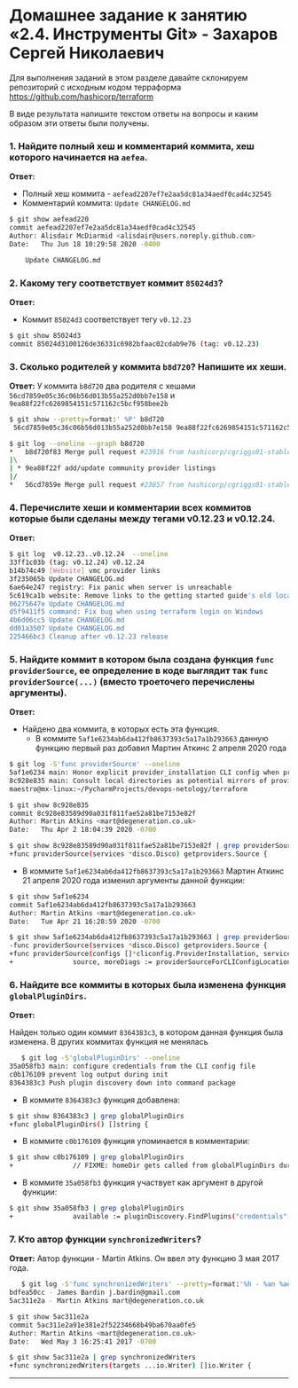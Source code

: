 # Домашнее задание к занятию «2.4. Инструменты Git» - Захаров Сергей Николаевич

Для выполнения заданий в этом разделе давайте склонируем репозиторий с исходным кодом 
терраформа https://github.com/hashicorp/terraform 

В виде результата напишите текстом ответы на вопросы и каким образом эти ответы были получены. 

### 1. Найдите полный хеш и комментарий коммита, хеш которого начинается на `aefea`.

   **Ответ:**
   * Полный хеш коммита - ` aefead2207ef7e2aa5dc81a34aedf0cad4c32545 `
   * Комментарий коммита:     ` Update CHANGELOG.md `

```bash
$ git show aefead220
commit aefead2207ef7e2aa5dc81a34aedf0cad4c32545
Author: Alisdair McDiarmid <alisdair@users.noreply.github.com>
Date:   Thu Jun 18 10:29:58 2020 -0400

    Update CHANGELOG.md
```

### 2. Какому тегу соответствует коммит `85024d3`?

   **Ответ:**
   * Коммит ` 85024d3 ` соответствует тегу ` v0.12.23 `

```bash
$ git show 85024d3
commit 85024d3100126de36331c6982bfaac02cdab9e76 (tag: v0.12.23)
```
   

### 3. Сколько родителей у коммита `b8d720`? Напишите их хеши.

   **Ответ:**
   У коммита ` b8d720 ` два родителя с хешами ` 56cd7859e05c36c06b56d013b55a252d0bb7e158 ` и ` 9ea88f22fc6269854151c571162c5bcf958bee2b `
```bash
$ git show --pretty=format:' %P' b8d720
 56cd7859e05c36c06b56d013b55a252d0bb7e158 9ea88f22fc6269854151c571162c5bcf958bee2b
```
```bash
$ git log --oneline --graph b8d720
*   b8d720f83 Merge pull request #23916 from hashicorp/cgriggs01-stable
|\
| * 9ea88f22f add/update community provider listings
|/
*   56cd7859e Merge pull request #23857 from hashicorp/cgriggs01-stable

```

### 4. Перечислите хеши и комментарии всех коммитов которые были сделаны между тегами  v0.12.23 и v0.12.24.

   **Ответ:**
   
   ```bash
   $ git log  v0.12.23..v0.12.24  --oneline
33ff1c03b (tag: v0.12.24) v0.12.24
b14b74c49 [Website] vmc provider links
3f235065b Update CHANGELOG.md
6ae64e247 registry: Fix panic when server is unreachable
5c619ca1b website: Remove links to the getting started guide's old location
06275647e Update CHANGELOG.md
d5f9411f5 command: Fix bug when using terraform login on Windows
4b6d06cc5 Update CHANGELOG.md
dd01a3507 Update CHANGELOG.md
225466bc3 Cleanup after v0.12.23 release

   ```

### 5. Найдите коммит в котором была создана функция `func providerSource`, ее определение в коде выглядит так `func providerSource(...)` (вместо троеточего перечислены аргументы).

   **Ответ:**

* Найдено два коммита, в которых есть эта функция.
  - В коммите ` 5af1e6234ab6da412fb8637393c5a17a1b293663 ` данную функцию первый раз добавил Мартин Аткинс 2 апреля 2020 года
      
```bash
$ git log -S'func providerSource' --oneline
5af1e6234 main: Honor explicit provider_installation CLI config when present
8c928e835 main: Consult local directories as potential mirrors of providers
maestro@mx-linux:~/PycharmProjects/devops-netology/terraform
```

```bash
$ git show 8c928e835
commit 8c928e83589d90a031f811fae52a81be7153e82f
Author: Martin Atkins <mart@degeneration.co.uk>
Date:   Thu Apr 2 18:04:39 2020 -0700
```

```bash
$ git show 8c928e83589d90a031f811fae52a81be7153e82f | grep providerSource
+func providerSource(services *disco.Disco) getproviders.Source {
```
   - В коммите ` 5af1e6234ab6da412fb8637393c5a17a1b293663 ` Мартин Аткинс 21 апреля 2020 года изменил аргументы данной функции:

```bash
$ git show 5af1e6234
commit 5af1e6234ab6da412fb8637393c5a17a1b293663 
Author: Martin Atkins <mart@degeneration.co.uk>
Date:   Tue Apr 21 16:28:59 2020 -0700
```
```bash
$ git show 5af1e6234ab6da412fb8637393c5a17a1b293663 | grep providerSource
-func providerSource(services *disco.Disco) getproviders.Source {
+func providerSource(configs []*cliconfig.ProviderInstallation, services *disco.Disco) (getproviders.Source, tfdiags.Diagnostics) {
+               source, moreDiags := providerSourceForCLIConfigLocation(sourceConfig.Location, services)
```

### 6. Найдите все коммиты в которых была изменена функция `globalPluginDirs`.

   **Ответ:**
   
   Найден только один коммит ` 8364383c3 `, в котором данная функция была изменена. В других коммитах функция не менялась 
   
```bash
   $ git log -S'globalPluginDirs' --oneline
35a058fb3 main: configure credentials from the CLI config file
c0b176109 prevent log output during init
8364383c3 Push plugin discovery down into command package
```
   * В коммите ` 8364383c3 ` функция добавлена:
```bash
$ git show 8364383c3 | grep globalPluginDirs
+func globalPluginDirs() []string {
```
   * В коммите ` c0b176109 ` функция упоминается в комментарии:
```bash
$ git show c0b176109 | grep globalPluginDirs
+               // FIXME: homeDir gets called from globalPluginDirs during init, before
```

   * В коммите ` 35a058fb3 ` функция участвует как аргумент в другой функции:
```bash
$ git show 35a058fb3 | grep globalPluginDirs
+               available := pluginDiscovery.FindPlugins("credentials", globalPluginDirs())
   ```
   

### 7. Кто автор функции `synchronizedWriters`? 

   **Ответ:**
   Автор функции - Martin Atkins. Он ввел эту функцию 3 мая 2017 года. 

```bash
   $ git log -S'func synchronizedWriters' --pretty=format:'%h - %an %ae'
bdfea50cc - James Bardin j.bardin@gmail.com
5ac311e2a - Martin Atkins mart@degeneration.co.uk
```
```bash
$ git show 5ac311e2a
commit 5ac311e2a91e381e2f52234668b49ba670aa0fe5
Author: Martin Atkins <mart@degeneration.co.uk>
Date:   Wed May 3 16:25:41 2017 -0700
```
```bash
$ git show 5ac311e2a | grep synchronizedWriters
+func synchronizedWriters(targets ...io.Writer) []io.Writer {
```
---


